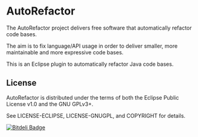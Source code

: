 # AutoRefactor

The AutoRefactor project delivers free software that automatically refactor code bases.

The aim is to fix language/API usage in order to deliver smaller, more maintainable and more expressive code bases.

This is an Eclipse plugin to automatically refactor Java code bases.

## License

AutoRefactor is distributed under the terms of both the
Eclipse Public License v1.0 and the GNU GPLv3+.

See LICENSE-ECLIPSE, LICENSE-GNUGPL, and COPYRIGHT for details.


[![Bitdeli Badge](https://d2weczhvl823v0.cloudfront.net/JnRouvignac/autorefactor/trend.png)](https://bitdeli.com/free "Bitdeli Badge")

